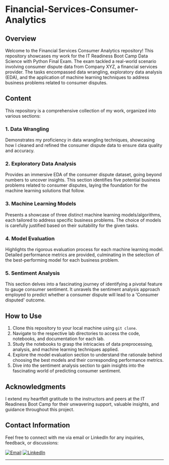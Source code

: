 # Financial-Services-Consumer-Analytics

## Overview

Welcome to the Financial Services Consumer Analytics repository! This repository showcases my work for the IT Readiness Boot Camp Data Science with Python Final Exam. The exam tackled a real-world scenario involving consumer dispute data from Company XYZ, a financial services provider. The tasks encompassed data wrangling, exploratory data analysis (EDA), and the application of machine learning techniques to address business problems related to consumer disputes.

## Content

This repository is a comprehensive collection of my work, organized into various sections:

### 1. Data Wrangling

Demonstrates my proficiency in data wrangling techniques, showcasing how I cleaned and refined the consumer dispute data to ensure data quality and accuracy.

### 2. Exploratory Data Analysis

Provides an immersive EDA of the consumer dispute dataset, going beyond numbers to uncover insights. This section identifies five potential business problems related to consumer disputes, laying the foundation for the machine learning solutions that follow.

### 3. Machine Learning Models

Presents a showcase of three distinct machine learning models/algorithms, each tailored to address specific business problems. The choice of models is carefully justified based on their suitability for the given tasks.

### 4. Model Evaluation

Highlights the rigorous evaluation process for each machine learning model. Detailed performance metrics are provided, culminating in the selection of the best-performing model for each business problem.

### 5. Sentiment Analysis

This section delves into a fascinating journey of identifying a pivotal feature to gauge consumer sentiment. It unravels the sentiment analysis approach employed to predict whether a consumer dispute will lead to a 'Consumer disputed' outcome.

## How to Use

1. Clone this repository to your local machine using `git clone`.
2. Navigate to the respective lab directories to access the code, notebooks, and documentation for each lab.
3. Study the notebooks to grasp the intricacies of data preprocessing, analysis, and machine learning techniques applied.
4. Explore the model evaluation section to understand the rationale behind choosing the best models and their corresponding performance metrics.
5. Dive into the sentiment analysis section to gain insights into the fascinating world of predicting consumer sentiment.

## Acknowledgments

I extend my heartfelt gratitude to the instructors and peers at the IT Readiness Boot Camp for their unwavering support, valuable insights, and guidance throughout this project.

## Contact Information

Feel free to connect with me via email or LinkedIn for any inquiries, feedback, or discussions:

[![Email](https://img.shields.io/badge/Email-ehsanbhutto3gmail.com-blue)](mailto:ehsanbhutto3@gmail.com)
[![LinkedIn](https://img.shields.io/badge/LinkedIn-Connect-blue)](https://www.linkedin.com/in/muhammad--ehsan/)

---
